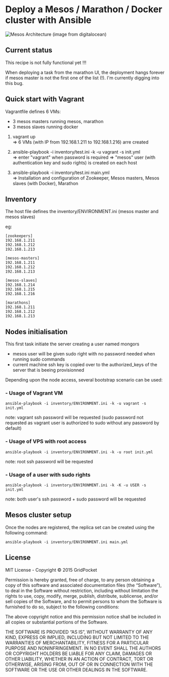 # Deploy a Mesos / Marathon / Docker cluster with Ansible

![Mesos Architecture](https://assets.digitalocean.com/articles/mesosphere/mesos_architecture.png "Mesos Architecture")
(image from digitalocean)

## Current status

This recipe is not fully functional yet !!!  

When deploying a task from the marathon UI, the deployment hangs forever if mesos master is not the first one of the list (!). I'm currently digging into this bug.

## Quick start with Vagrant

Vagrantfile defines 6 VMs:  
- 3 mesos masters running mesos, marathon
- 3 mesos slaves running docker

1. vagrant up  
=> 6 VMs (with IP from 192.168.1.211 to 192.168.1.216) arre created  

2. ansible-playbook -i inventory/test.ini -k -u vagrant -s init.yml  
=> enter "vagrant" when password is required
=> "mesos" user (with authentication key and sudo rights) is created on each host  

3. ansible-playbook -i inventory/test.ini main.yml  
=> Installation and configuration of Zookeeper, Mesos masters, Mesos slaves (with Docker), Marathon

## Inventory

The host file defines the inventory/ENVIRONMENT.ini (mesos master and mesos slaves)

eg:  

    [zookeepers]
    192.168.1.211
    192.168.1.212
    192.168.1.213

    [mesos-masters]
    192.168.1.211
    192.168.1.212
    192.168.1.213

    [mesos-slaves]
    192.168.1.214
    192.168.1.215
    192.168.1.216

    [marathons]
    192.168.1.211
    192.168.1.212
    192.168.1.213

## Nodes initialisation

This first task initiate the server creating a user named mongors
- mesos user will be given sudo right with no password needed when running sudo commands
- current machine ssh key is copied over to the authorized_keys of the server that is beeing provisionned

Depending upon the node access, several bootstrap scenario can be used:

### - Usage of Vagrant VM

    ansible-playbook -i inventory/ENVIRONMENT.ini -k -u vagrant -s init.yml

note: vagrant ssh password will be requested (sudo password not requested as vagrant user is authorized to sudo without any password by default)

### - Usage of VPS with root access

    ansible-playbook -i inventory/ENVIRONMENT.ini -k -u root init.yml

note: root ssh password will be requested

### - Usage of a user with sudo rights

    ansible-playbook -i inventory/ENVIRONMENT.ini -k -K -u USER -s init.yml

note: both user's ssh password + sudo password will be requested

## Mesos cluster setup

Once the nodes are registered, the replica set can be created using the following command:

    ansible-playbook -i inventory/ENVIRONMENT.ini main.yml

## License

MIT License - Copyright © 2015 GridPocket

Permission is hereby granted, free of charge, to any person obtaining a copy of this software and associated documentation files (the “Software”), to deal in the Software without restriction, including without limitation the rights to use, copy, modify, merge, publish, distribute, sublicense, and/or sell copies of the Software, and to permit persons to whom the Software is furnished to do so, subject to the following conditions:

The above copyright notice and this permission notice shall be included in all copies or substantial portions of the Software.

THE SOFTWARE IS PROVIDED “AS IS”, WITHOUT WARRANTY OF ANY KIND, EXPRESS OR IMPLIED, INCLUDING BUT NOT LIMITED TO THE WARRANTIES OF MERCHANTABILITY, FITNESS FOR A PARTICULAR PURPOSE AND NONINFRINGEMENT. IN NO EVENT SHALL THE AUTHORS OR COPYRIGHT HOLDERS BE LIABLE FOR ANY CLAIM, DAMAGES OR OTHER LIABILITY, WHETHER IN AN ACTION OF CONTRACT, TORT OR OTHERWISE, ARISING FROM, OUT OF OR IN CONNECTION WITH THE SOFTWARE OR THE USE OR OTHER DEALINGS IN THE SOFTWARE.
